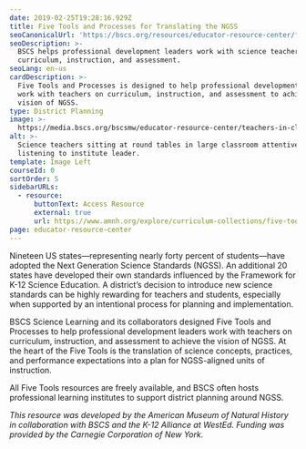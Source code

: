 ```yaml
---
date: 2019-02-25T19:28:16.929Z
title: Five Tools and Processes for Translating the NGSS
seoCanonicalUrl: 'https://bscs.org/resources/educator-resource-center/five-tools'
seoDescription: >-
  BSCS helps professional development leaders work with science teachers on
  curriculum, instruction, and assessment.
seoLang: en-us
cardDescription: >-
  Five Tools and Processes is designed to help professional development leaders
  work with teachers on curriculum, instruction, and assessment to achieve the
  vision of NGSS.
type: District Planning
image: >-
  https://media.bscs.org/bscsmw/educator-resource-center/teachers-in-classroom.jpg
alt: >-
  Science teachers sitting at round tables in large classroom attentively
  listening to institute leader.
template: Image Left
courseId: 0
sortOrder: 5
sidebarURLs:
  - resource:
      buttonText: Access Resource
      external: true
      url: https://www.amnh.org/explore/curriculum-collections/five-tools-and-processes-for-ngss/
page: educator-resource-center
---
```

Nineteen US states—representing nearly forty percent of students—have adopted the Next Generation Science Standards (NGSS). An additional 20 states have developed their own standards influenced by the Framework for K-12 Science Education. A district’s decision to introduce new science standards can be highly rewarding for teachers and students, especially when supported by an intentional process for planning and implementation.

BSCS Science Learning and its collaborators designed Five Tools and Processes to help professional development leaders work with teachers on curriculum, instruction, and assessment to achieve the vision of NGSS. At the heart of the Five Tools is the translation of science concepts, practices, and performance expectations into a plan for NGSS-aligned units of instruction.

All Five Tools resources are freely available, and BSCS often hosts professional learning institutes to support district planning around NGSS.

_This resource was developed by the American Museum of Natural History in collaboration with BSCS and the K-12 Alliance at WestEd. Funding was provided by the Carnegie Corporation of New York._
